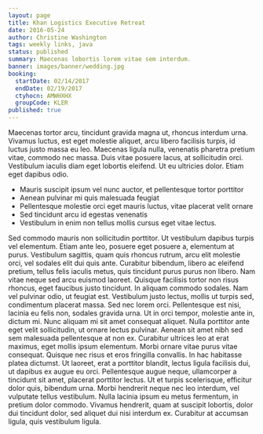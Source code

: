 ```yaml
---
layout: page
title: Khan Logistics Executive Retreat
date: 2016-05-24
author: Christine Washington
tags: weekly links, java
status: published
summary: Maecenas lobortis lorem vitae sem interdum.
banner: images/banner/wedding.jpg
booking:
  startDate: 02/14/2017
  endDate: 02/19/2017
  ctyhocn: AMWHXHX
  groupCode: KLER
published: true
---
```

Maecenas tortor arcu, tincidunt gravida magna ut, rhoncus interdum urna. Vivamus luctus, est eget molestie aliquet, arcu libero facilisis turpis, id luctus justo massa eu leo. Maecenas ligula nulla, venenatis pharetra pretium vitae, commodo nec massa. Duis vitae posuere lacus, at sollicitudin orci. Vestibulum iaculis diam eget lobortis eleifend. Ut eu ultricies dolor. Etiam eget dapibus odio.

* Mauris suscipit ipsum vel nunc auctor, et pellentesque tortor porttitor
* Aenean pulvinar mi quis malesuada feugiat
* Pellentesque molestie orci eget mauris luctus, vitae placerat velit ornare
* Sed tincidunt arcu id egestas venenatis
* Vestibulum in enim non tellus mollis cursus eget vitae lectus.

Sed commodo mauris non sollicitudin porttitor. Ut vestibulum dapibus turpis vel elementum. Etiam ante leo, posuere eget posuere a, elementum at purus. Vestibulum sagittis, quam quis rhoncus rutrum, arcu elit molestie orci, vel sodales elit dui quis ante. Curabitur bibendum, libero ac eleifend pretium, tellus felis iaculis metus, quis tincidunt purus purus non libero. Nam vitae neque sed arcu euismod laoreet. Quisque facilisis tortor non risus rhoncus, eget faucibus justo tincidunt. In aliquam commodo sodales. Nam vel pulvinar odio, ut feugiat est. Vestibulum justo lectus, mollis ut turpis sed, condimentum placerat massa. Sed nec lorem orci. Pellentesque est nisi, lacinia eu felis non, sodales gravida urna. Ut in orci tempor, molestie ante in, dictum mi.
Nunc aliquam mi sit amet consequat aliquet. Nulla porttitor ante eget velit sollicitudin, ut ornare lectus pulvinar. Aenean sit amet nibh sed sem malesuada pellentesque at non ex. Curabitur ultrices leo at erat maximus, eget mollis ipsum elementum. Morbi ornare vitae purus vitae consequat. Quisque nec risus et eros fringilla convallis. In hac habitasse platea dictumst. Ut laoreet, erat a porttitor blandit, lectus ligula facilisis dui, ut dapibus ex augue eu orci. Pellentesque augue neque, ullamcorper a tincidunt sit amet, placerat porttitor lectus. Ut et turpis scelerisque, efficitur dolor quis, bibendum urna. Morbi hendrerit neque nec leo interdum, vel vulputate tellus vestibulum. Nulla lacinia ipsum eu metus fermentum, in pretium dolor commodo. Vivamus hendrerit, quam at suscipit lobortis, dolor dui tincidunt dolor, sed aliquet dui nisi interdum ex. Curabitur at accumsan ligula, quis vestibulum ligula.
